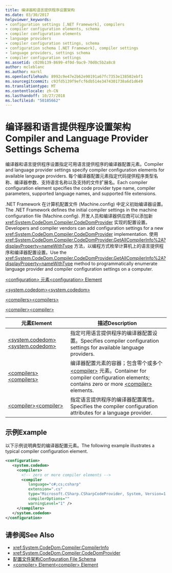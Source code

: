 ```yaml
---
title: 编译器和语言提供程序设置架构
ms.date: 03/30/2017
helpviewer_keywords:
- configuration settings [.NET Framework], compilers
- compiler configuration elements, schema
- compiler configuration elements
- language providers
- compiler configuration settings, schema
- configuration schema [.NET Framework], compiler settings
- language providers, settings schema
- compiler configuration settings
ms.assetid: c020b139-8699-4f0d-9ac9-70d0c5b2a8c8
author: mcleblanc
ms.author: markl
ms.openlocfilehash: 8992c9e47e2b62e90191a67fc7353e138502ebf1
ms.sourcegitcommit: c93fd5139f9efcf6db514e3474301738a6d1d649
ms.translationtype: MT
ms.contentlocale: zh-CN
ms.lasthandoff: 10/27/2018
ms.locfileid: "50185662"
---
```

# <a name="compiler-and-language-provider-settings-schema"></a><span data-ttu-id="efad8-102">编译器和语言提供程序设置架构</span><span class="sxs-lookup"><span data-stu-id="efad8-102">Compiler and Language Provider Settings Schema</span></span>
<span data-ttu-id="efad8-103">编译器和语言提供程序设置指定可用语言提供程序的编译器配置元素。</span><span class="sxs-lookup"><span data-stu-id="efad8-103">Compiler and language provider settings specify compiler configuration elements for available language providers.</span></span> <span data-ttu-id="efad8-104">每个编译器配置元素指定代码提供程序类型名称、编译器参数、支持语言名称以及支持的文件扩展名。</span><span class="sxs-lookup"><span data-stu-id="efad8-104">Each compiler configuration element specifies the code provider type name, compiler parameters, supported language names, and supported file extensions.</span></span>  
  
 <span data-ttu-id="efad8-105">.NET Framework 在计算机配置文件 (Machine.config) 中定义初始编译器设置。</span><span class="sxs-lookup"><span data-stu-id="efad8-105">The .NET Framework defines the initial compiler settings in the machine configuration file (Machine.config).</span></span> <span data-ttu-id="efad8-106">开发人员和编译器供应商可以添加新 <xref:System.CodeDom.Compiler.CodeDomProvider> 实现的配置设置。</span><span class="sxs-lookup"><span data-stu-id="efad8-106">Developers and compiler vendors can add configuration settings for a new <xref:System.CodeDom.Compiler.CodeDomProvider> implementation.</span></span> <span data-ttu-id="efad8-107">使用 <xref:System.CodeDom.Compiler.CodeDomProvider.GetAllCompilerInfo%2A?displayProperty=nameWithType> 方法，以编程方式枚举计算机上的语言提供程序和编译器配置设置。</span><span class="sxs-lookup"><span data-stu-id="efad8-107">Use the <xref:System.CodeDom.Compiler.CodeDomProvider.GetAllCompilerInfo%2A?displayProperty=nameWithType> method to programmatically enumerate language provider and compiler configuration settings on a computer.</span></span>  
  
 [<span data-ttu-id="efad8-108">\<configuration> 元素</span><span class="sxs-lookup"><span data-stu-id="efad8-108">\<configuration> Element</span></span>](../../../../../docs/framework/configure-apps/file-schema/configuration-element.md)  
  
 [<span data-ttu-id="efad8-109">\<system.codedom></span><span class="sxs-lookup"><span data-stu-id="efad8-109">\<system.codedom></span></span>](../../../../../docs/framework/configure-apps/file-schema/compiler/system-codedom-element.md)  
  
 [<span data-ttu-id="efad8-110">\<compilers></span><span class="sxs-lookup"><span data-stu-id="efad8-110">\<compilers></span></span>](../../../../../docs/framework/configure-apps/file-schema/compiler/compilers-element.md)  
  
 [<span data-ttu-id="efad8-111">\<compiler></span><span class="sxs-lookup"><span data-stu-id="efad8-111">\<compiler></span></span>](../../../../../docs/framework/configure-apps/file-schema/compiler/compiler-element.md)  
  
|<span data-ttu-id="efad8-112">元素</span><span class="sxs-lookup"><span data-stu-id="efad8-112">Element</span></span>|<span data-ttu-id="efad8-113">描述</span><span class="sxs-lookup"><span data-stu-id="efad8-113">Description</span></span>|  
|-------------|-----------------|  
|[<span data-ttu-id="efad8-114">\<system.codedom></span><span class="sxs-lookup"><span data-stu-id="efad8-114">\<system.codedom></span></span>](../../../../../docs/framework/configure-apps/file-schema/compiler/system-codedom-element.md)|<span data-ttu-id="efad8-115">指定可用语言提供程序的编译器配置设置。</span><span class="sxs-lookup"><span data-stu-id="efad8-115">Specifies compiler configuration settings for available language providers.</span></span>|  
|[<span data-ttu-id="efad8-116">\<compilers></span><span class="sxs-lookup"><span data-stu-id="efad8-116">\<compilers></span></span>](../../../../../docs/framework/configure-apps/file-schema/compiler/compilers-element.md)|<span data-ttu-id="efad8-117">编译器配置元素的容器；包含零个或多个 [\<compiler>](../../../../../docs/framework/configure-apps/file-schema/compiler/compiler-element.md) 元素。</span><span class="sxs-lookup"><span data-stu-id="efad8-117">Container for compiler configuration elements; contains zero or more [\<compiler>](../../../../../docs/framework/configure-apps/file-schema/compiler/compiler-element.md) elements.</span></span>|  
|[<span data-ttu-id="efad8-118">\<compiler></span><span class="sxs-lookup"><span data-stu-id="efad8-118">\<compiler></span></span>](../../../../../docs/framework/configure-apps/file-schema/compiler/compiler-element.md)|<span data-ttu-id="efad8-119">指定语言提供程序的编译器配置属性。</span><span class="sxs-lookup"><span data-stu-id="efad8-119">Specifies the compiler configuration attributes for a language provider.</span></span>|  
  
## <a name="example"></a><span data-ttu-id="efad8-120">示例</span><span class="sxs-lookup"><span data-stu-id="efad8-120">Example</span></span>  
 <span data-ttu-id="efad8-121">以下示例说明典型的编译器配置元素。</span><span class="sxs-lookup"><span data-stu-id="efad8-121">The following example illustrates a typical compiler configuration element.</span></span>  
  
```xml  
<configuration>  
   <system.codedom>  
     <compilers>  
       <!-- zero or more compiler elements -->  
       <compiler  
          language="c#;cs;csharp"  
          extension=".cs"  
          type="Microsoft.CSharp.CSharpCodeProvider, System, Version=1.0.5000.0, Culture=neutral, PublicKeyToken=b77a5c561934e089"  
          compilerOptions=""  
          warningLevel="1" />  
     </compilers>  
   </system.codedom>  
</configuration>  
```  
  
## <a name="see-also"></a><span data-ttu-id="efad8-122">请参阅</span><span class="sxs-lookup"><span data-stu-id="efad8-122">See Also</span></span>  
- <xref:System.CodeDom.Compiler.CompilerInfo>  
- <xref:System.CodeDom.Compiler.CodeDomProvider>  
- [<span data-ttu-id="efad8-123">配置文件架构</span><span class="sxs-lookup"><span data-stu-id="efad8-123">Configuration File Schema</span></span>](../../../../../docs/framework/configure-apps/file-schema/index.md)  
- [<span data-ttu-id="efad8-124">\<compiler> Element</span><span class="sxs-lookup"><span data-stu-id="efad8-124">\<compiler> Element</span></span>](../../../../../docs/framework/configure-apps/file-schema/compiler/compiler-element.md)
